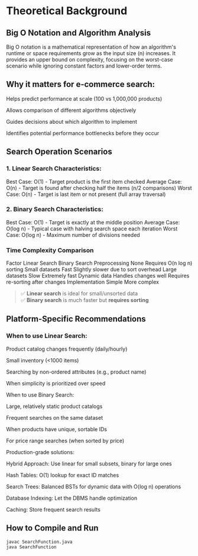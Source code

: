 # Theoretical Background
## Big O Notation and Algorithm Analysis
Big O notation is a mathematical representation of how an algorithm's runtime or space requirements grow as the input size (n) increases. It provides an upper bound on complexity, focusing on the worst-case scenario while ignoring constant factors and lower-order terms.

## Why it matters for e-commerce search:

Helps predict performance at scale (100 vs 1,000,000 products)

Allows comparison of different algorithms objectively

Guides decisions about which algorithm to implement

Identifies potential performance bottlenecks before they occur

## Search Operation Scenarios
### 1. Linear Search Characteristics:


Best Case:    O(1)  - Target product is the first item checked
Average Case: O(n)  - Target is found after checking half the items (n/2 comparisons)
Worst Case:   O(n)  - Target is last item or not present (full array traversal)

### 2. Binary Search Characteristics:


Best Case:    O(1)  - Target is exactly at the middle position
Average Case: O(log n) - Typical case with halving search space each iteration
Worst Case:   O(log n) - Maximum number of divisions needed

### Time Complexity Comparison
Factor	Linear Search	Binary Search
Preprocessing	None	Requires O(n log n) sorting
Small datasets	Fast	Slightly slower due to sort overhead
Large datasets	Slow	Extremely fast
Dynamic data	Handles changes well	Requires re-sorting after changes
Implementation	Simple	More complex


> ✅ **Linear search** is ideal for small/unsorted data  
> ✅ **Binary search** is much faster but **requires sorting**

## Platform-Specific Recommendations
### When to use Linear Search:

Product catalog changes frequently (daily/hourly)

Small inventory (<1000 items)

Searching by non-ordered attributes (e.g., product name)

When simplicity is prioritized over speed

When to use Binary Search:

Large, relatively static product catalogs

Frequent searches on the same dataset

When products have unique, sortable IDs

For price range searches (when sorted by price)

Production-grade solutions:

Hybrid Approach: Use linear for small subsets, binary for large ones

Hash Tables: O(1) lookup for exact ID matches

Search Trees: Balanced BSTs for dynamic data with O(log n) operations

Database Indexing: Let the DBMS handle optimization

Caching: Store frequent search results

##  How to Compile and Run

```bash
javac SearchFunction.java
java SearchFunction